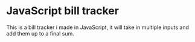 # JavaScript bill tracker
This is a bill tracker i made in JavaScript, it will take in multiple inputs and add them up to a final sum.
